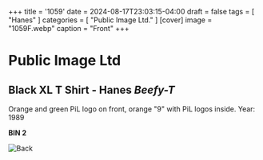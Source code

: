 +++
title = '1059'
date = 2024-08-17T23:03:15-04:00
draft = false
tags = [ "Hanes" ]
categories = [ "Public Image Ltd." ]
[cover]
image = "1059F.webp"
caption = "Front"
+++
# Public Image Ltd
## Black XL T Shirt - Hanes *Beefy-T*

Orange and green PiL logo on front, orange "9" with PiL logos inside. Year: 1989

**BIN 2**

![Back](/1055B.webp)
